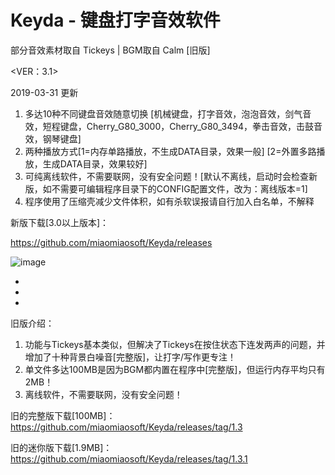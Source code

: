 # Keyda - 键盘打字音效软件

部分音效素材取自 Tickeys | BGM取自 Calm [旧版]

<VER：3.1>

2019-03-31 更新

1. 多达10种不同键盘音效随意切换 [机械键盘，打字音效，泡泡音效，剑气音效，短程键盘，Cherry_G80_3000，Cherry_G80_3494，拳击音效，击鼓音效，钢琴键盘]
2. 两种播放方式[1=内存单路播放，不生成DATA目录，效果一般] [2=外置多路播放，生成DATA目录，效果较好]
3. 可纯离线软件，不需要联网，没有安全问题！[默认不离线，启动时会检查新版，如不需要可编辑程序目录下的CONFIG配置文件，改为：离线版本=1]
4. 程序使用了压缩壳减少文件体积，如有杀软误报请自行加入白名单，不解释

新版下载[3.0以上版本]：

https://github.com/miaomiaosoft/Keyda/releases

![image](https://raw.githubusercontent.com/miaomiaosoft/Keyda/master/images/002.png)



-
-
-
旧版介绍： 

1. 功能与Tickeys基本类似，但解决了Tickeys在按住状态下连发两声的问题，并增加了十种背景白噪音[完整版]，让打字/写作更专注！
2. 单文件多达100MB是因为BGM都内置在程序中[完整版]，但运行内存平均只有2MB！
3. 离线软件，不需要联网，没有安全问题！

旧的完整版下载[100MB]： 
https://github.com/miaomiaosoft/Keyda/releases/tag/1.3

旧的迷你版下载[1.9MB]： 
https://github.com/miaomiaosoft/Keyda/releases/tag/1.3.1
